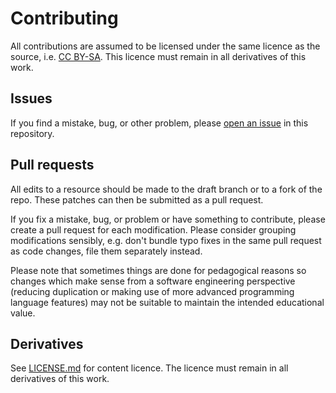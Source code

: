 # Contributing

All contributions are assumed to be licensed under the same licence as the source, i.e. [CC BY-SA](http://creativecommons.org/licenses/by-sa/4.0/). This licence must remain in all derivatives of this work.

## Issues

If you find a mistake, bug, or other problem, please [open an issue](https://github.com/raspberrypilearning/ghostbusters-scratch2/issues) in this repository.

## Pull requests

All edits to a resource should be made to the draft branch or to a fork of the repo. These patches can then be submitted as a pull request.

If you fix a mistake, bug, or problem or have something to contribute, please create a pull request for each modification. Please consider grouping modifications sensibly, e.g. don't bundle typo fixes in the same pull request as code changes, file them separately instead.

Please note that sometimes things are done for pedagogical reasons so changes which make sense from a software engineering perspective (reducing duplication or making use of more advanced programming language features) may not be suitable to maintain the intended educational value.

## Derivatives

See [LICENSE.md](LICENSE.md) for content licence. The licence must remain in all derivatives of this work.
